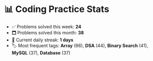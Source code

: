 # 📊 Coding Practice Stats

- ✅ Problems solved this week: **24**
- 🗖️ Problems solved this month: **38**
- 📌 Current daily streak: **1 days**
- 🏷️ Most frequent tags: **Array** (66), **DSA** (44), **Binary Search** (41), **MySQL** (37), **Database** (37)
